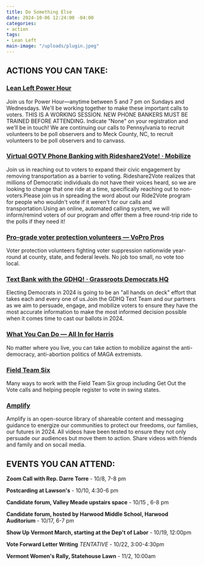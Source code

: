 ```yaml
---
title: Do Something Else
date: 2024-10-06 12:24:00 -04:00
categories:
- action
tags:
- Lean Left
main-image: "/uploads/plugin.jpeg"
---
```



## ACTIONS YOU CAN TAKE:

### [Lean Left Power Hour](https://www.mobilize.us/leanleftvt/event/599787/)

Join us for Power Hour—anytime between 5 and 7 pm on Sundays and Wednesdays. We'll be working together to make these important calls to voters. THIS IS A WORKING SESSION. NEW PHONE BANKERS MUST BE TRAINED BEFORE ATTENDING. Indicate "None" on your registration and we'll be in touch!
We are continuing our calls to Pennsylvania to recruit volunteers to be poll observers and to Meck County, NC, to recruit volunteers to be poll observers and to canvass.



### [Virtual GOTV Phone Banking with Rideshare2Vote! · Mobilize](https://www.mobilize.us/mobilize/event/621253/)

Join us in reaching out to voters to expand their civic engagement by removing transportation as a barrier to voting. Rideshare2Vote realizes that millions of Democratic individuals do not have their voices heard, so we are looking to change that one ride at a time, specifically reaching out to non-voters.Please join us in spreading the word about our Ride2Vote program for people who wouldn't vote if it weren't for our calls and transportation.Using an online, automated calling system, we will inform/remind voters of our program and offer them a free round-trip ride to the polls if they need it!

### [Pro-grade voter protection volunteers — VoPro Pros](https://www.vopropros.com/)

Voter protection volunteers fighting voter suppression nationwide year-round at county, state, and federal levels. No job too small, no vote too local.

### [Text Bank with the GDHQ! · Grassroots Democrats HQ](https://www.mobilize.us/grassrootsdemocratslahq/event/619065/)

Electing Democrats in 2024 is going to be an "all hands on deck" effort that takes each and every one of us.Join the GDHQ Text Team and our partners as we aim to persuade, engage, and mobilize voters to ensure they have the most accurate information to make the most informed decision possible when it comes time to cast our ballots in 2024.

### [What You Can Do — All In for Harris](https://www.majorityovermaga.org/what-you-can-do#phonebank)

No matter where you live, you can take action to mobilize against the anti-democracy, anti-abortion politics of MAGA extremists.

### [Field Team Six](https://www.mobilize.us/ft6/)

Many ways to work with the Field Team Six group including Get Out the Vote calls and helping people register to vote in swing states.

### [Amplify](https://www.amplify-freedom.com/)
 
Amplify is an open-source library of shareable content and messaging guidance to energize our communities to protect our freedoms, our families, our futures in 2024.
All videos have been tested to ensure they not only persuade our audiences but move them to action. Share videos with friends and family and on socail media.


 
## EVENTS YOU CAN ATTEND:

**Zoom Call with Rep. Darre Torre** - 10/8, 7-8 pm 

**Postcarding at Lawson's** - 10/10, 4:30-6 pm 
         
**Candidate forum, Valley Meade upstairs space** - 10/15 , 6-8 pm
                    
**Candidate forum, hosted by Harwood Middle School,                                           Harwood Auditorium** - 10/17, 6-7 pm 
                    
**Show Up Vermont March, starting at the Dep't of Labor** - 10/19, 12:00pm 
           
**Vote Forward Letter Writing** *TENTATIVE* - 10/22, 3:00-4:30pm 
   
**Vermont Women's Rally, Statehouse Lawn** - 11/2, 10:00am              

